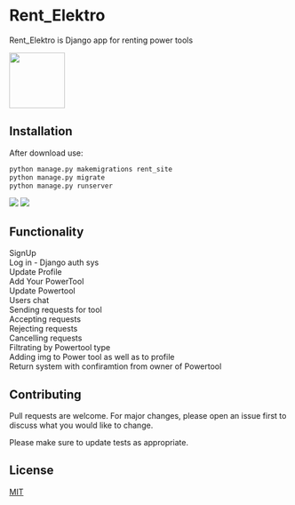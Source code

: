 

# Rent_Elektro 

Rent_Elektro is Django app for renting power tools

<img src="http://simpleicon.com/wp-content/uploads/drill.png" height="100"/>

## Installation
After download use:

```bash
python manage.py makemigrations rent_site
python manage.py migrate
python manage.py runserver
```
<img src="https://img.shields.io/badge/Django%20version-3.2.3-orange"/>
<img src=https://img.shields.io/badge/Python%20version-3.9-blue/>


## Functionality

SignUp </br>
Log in - Django auth sys</br>
Update Profile</br>
Add Your PowerTool </br>
Update Powertool </br>
Users chat </br>
Sending requests for tool </br>
Accepting requests </br>
Rejecting requests </br>
Cancelling requests </br>
Filtrating by Powertool type </br>
Adding img to Power tool as well as to profile</br>
Return system with confiramtion from owner of Powertool


## Contributing
Pull requests are welcome. For major changes, please open an issue first to discuss what you would like to change.

Please make sure to update tests as appropriate.

## License
[MIT](https://choosealicense.com/licenses/mit/)